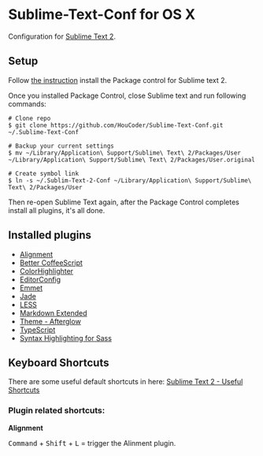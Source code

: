 # Sublime-Text-Conf for OS X

Configuration for [Sublime Text 2](http://www.sublimetext.com/2).

## Setup

Follow [the instruction](https://packagecontrol.io/installation#st2) install the Package control for Sublime text 2.

Once you installed Package Control, close Sublime text and run following commands:

```shell
# Clone repo
$ git clone https://github.com/HouCoder/Sublime-Text-Conf.git ~/.Sublime-Text-Conf

# Backup your current settings
$ mv ~/Library/Application\ Support/Sublime\ Text\ 2/Packages/User ~/Library/Application\ Support/Sublime\ Text\ 2/Packages/User.original

# Create symbol link
$ ln -s ~/.Sublim-Text-2-Conf ~/Library/Application\ Support/Sublime\ Text\ 2/Packages/User
```

Then re-open Sublime Text again, after the Package Control completes install all plugins, it's all done.

## Installed plugins

- [Alignment](http://wbond.net/sublime_packages/alignment)
- [Better CoffeeScript](https://github.com/aponxi/sublime-better-coffeescript)
- [ColorHighlighter](https://github.com/Monnoroch/ColorHighlighter)
- [EditorConfig](https://github.com/sindresorhus/editorconfig-sublime)
- [Emmet](https://github.com/sergeche/emmet-sublime)
- [Jade](https://github.com/davidrios/jade-tmbundle)
- [LESS](https://github.com/danro/Less-sublime)
- [Markdown Extended](https://github.com/jonschlinkert/sublime-markdown-extended)
- [Theme - Afterglow](https://github.com/YabataDesign/afterglow-theme)
- [TypeScript](https://github.com/Microsoft/TypeScript-Sublime-Plugin)
- [Syntax Highlighting for Sass](https://github.com/P233/Syntax-highlighting-for-Sass)

## Keyboard Shortcuts

There are some useful default shortcuts in here: [Sublime Text 2 - Useful Shortcuts](https://gist.github.com/lucasfais/1207002#file-gistfile1-textile)

### Plugin related shortcuts:

**Alignment**

<kbd>Command</kbd> + <kbd>Shift</kbd> + <kbd>L</kbd> = trigger the Alinment plugin.
